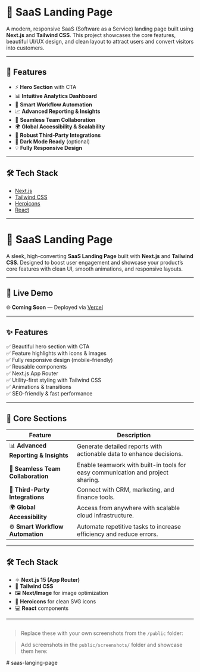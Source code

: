 # 🚀 SaaS Landing Page

A modern, responsive SaaS (Software as a Service) landing page built using **Next.js** and **Tailwind CSS**. This project showcases the core features, beautiful UI/UX design, and clean layout to attract users and convert visitors into customers.

---

## 🌟 Features

- ⚡ **Hero Section** with CTA
- 📊 **Intuitive Analytics Dashboard**
- 🤖 **Smart Workflow Automation**
- 📈 **Advanced Reporting & Insights**
- 👥 **Seamless Team Collaboration**
- 🌍 **Global Accessibility & Scalability**
- 🔗 **Robust Third-Party Integrations**
- 🌙 **Dark Mode Ready** (optional)
- 💡 **Fully Responsive Design**

---

## 🛠️ Tech Stack

- [Next.js](https://nextjs.org/)
- [Tailwind CSS](https://tailwindcss.com/)
- [Heroicons](https://heroicons.com/)
- [React](https://reactjs.org/)

---
# 🚀 SaaS Landing Page

A sleek, high-converting **SaaS Landing Page** built with **Next.js** and **Tailwind CSS**. Designed to boost user engagement and showcase your product’s core features with clean UI, smooth animations, and responsive layouts.

---

## 🔗 Live Demo

🌐 **Coming Soon** — Deployed via [Vercel](https://vercel.com/)

---

## ✨ Features

✅ Beautiful hero section with CTA  
✅ Feature highlights with icons & images  
✅ Fully responsive design (mobile-friendly)  
✅ Reusable components  
✅ Next.js App Router  
✅ Utility-first styling with Tailwind CSS  
✅ Animations & transitions  
✅ SEO-friendly & fast performance  

---

## 🧠 Core Sections

| Feature | Description |
|--------|-------------|
| 📊 **Advanced Reporting & Insights** | Generate detailed reports with actionable data to enhance decisions. |
| 🤝 **Seamless Team Collaboration** | Enable teamwork with built-in tools for easy communication and project sharing. |
| 🔗 **Third-Party Integrations** | Connect with CRM, marketing, and finance tools. |
| 🌍 **Global Accessibility** | Access from anywhere with scalable cloud infrastructure. |
| ⚙️ **Smart Workflow Automation** | Automate repetitive tasks to increase efficiency and reduce errors. |

---

## 🛠️ Tech Stack

- ⚛️ **Next.js 15 (App Router)**
- 💨 **Tailwind CSS**
- 🖼️ **Next/Image** for image optimization
- 🎯 **Heroicons** for clean SVG icons
- 💻 **React** components

---

## 

> Replace these with your own screenshots from the `/public` folder:



> Add screenshots in the `public/screenshots/` folder and showcase them here:

#   s a a s - l a n g i n g - p a g e  
 